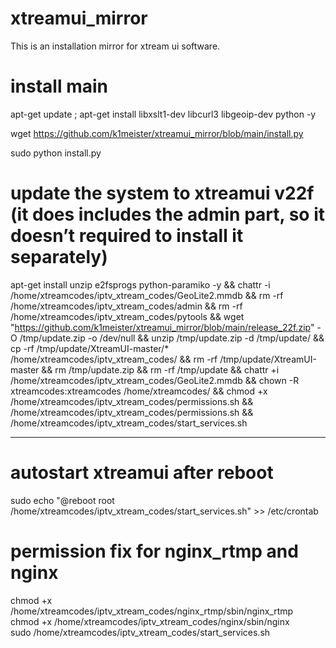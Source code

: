 # xtreamui_mirror
This is an installation mirror for xtream ui software.

# install main

apt-get update ; apt-get install libxslt1-dev libcurl3 libgeoip-dev python -y

wget https://github.com/k1meister/xtreamui_mirror/blob/main/install.py 

sudo python install.py

# update the system to xtreamui v22f (it does includes the admin part, so it doesn’t required to install it separately)

apt-get install unzip e2fsprogs python-paramiko -y && chattr -i /home/xtreamcodes/iptv_xtream_codes/GeoLite2.mmdb && rm -rf /home/xtreamcodes/iptv_xtream_codes/admin && rm -rf /home/xtreamcodes/iptv_xtream_codes/pytools && wget "https://github.com/k1meister/xtreamui_mirror/blob/main/release_22f.zip" -O /tmp/update.zip -o /dev/null && unzip /tmp/update.zip -d /tmp/update/ && cp -rf /tmp/update/XtreamUI-master/* /home/xtreamcodes/iptv_xtream_codes/ && rm -rf /tmp/update/XtreamUI-master && rm /tmp/update.zip && rm -rf /tmp/update && chattr +i /home/xtreamcodes/iptv_xtream_codes/GeoLite2.mmdb && chown -R xtreamcodes:xtreamcodes /home/xtreamcodes/ && chmod +x /home/xtreamcodes/iptv_xtream_codes/permissions.sh && /home/xtreamcodes/iptv_xtream_codes/permissions.sh && /home/xtreamcodes/iptv_xtream_codes/start_services.sh

---

# autostart xtreamui after reboot

sudo echo "@reboot root /home/xtreamcodes/iptv_xtream_codes/start_services.sh" >> /etc/crontab

# permission fix for nginx_rtmp and nginx

chmod +x /home/xtreamcodes/iptv_xtream_codes/nginx_rtmp/sbin/nginx_rtmp <br>
chmod +x /home/xtreamcodes/iptv_xtream_codes/nginx/sbin/nginx <br>
sudo /home/xtreamcodes/iptv_xtream_codes/start_services.sh
